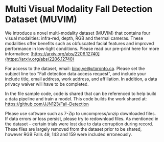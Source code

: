 # **Multi Visual Modality Fall Detection Dataset (MUVIM)**

We introduce a novel multi-modality dataset (MUVIM) that contains four visual modalities: infra-red, depth, RGB and thermal cameras. These modalities offer benefits such as obfuscated facial features and improved performance in low-light conditions. Please read our pre-print here for more information: [https://arxiv.org/abs/2206.12740](https://arxiv.org/abs/2206.12740)

For access to the dataset, email: bing.ye@utoronto.ca. Please set the subject line too "Fall detection data access request", and include your include title, email address, work address, and affiliation. In addition, a data privacy waiver will have to be completed.


In the file sample code, code is shared that can be referenced to help build a data pipeline and train a model. This code builds the work shared at: https://github.com/JJN123/Fall-Detection

Please use software such as 7-Zip to uncompress/unzip downloaded files. If data errors or loss persist, please try to redownload files. As mentioned in the dataset – certain trials were lost due to data corruption during record. These files are largely removed from the dataset prior to be shared, however RGB Falls 49, 143 and 159 were included erroneously.


